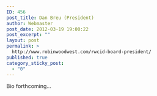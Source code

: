 ```yaml
---
ID: 456
post_title: Dan Breu (President)
author: Webmaster
post_date: 2012-03-19 19:00:22
post_excerpt: ""
layout: post
permalink: >
  http://www.robinwoodwest.com/rwcid-board-president/
published: true
category_sticky_post:
  - "0"
---
```

Bio forthcoming...